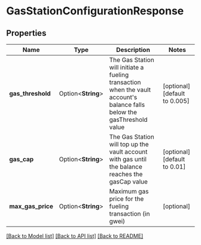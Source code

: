 # GasStationConfigurationResponse

## Properties

Name | Type | Description | Notes
------------ | ------------- | ------------- | -------------
**gas_threshold** | Option<**String**> | The Gas Station will initiate a fueling transaction when the vault account's balance falls below the gasThreshold value | [optional][default to 0.005]
**gas_cap** | Option<**String**> | The Gas Station will top up the vault account with gas until the balance reaches the gasCap value | [optional][default to 0.01]
**max_gas_price** | Option<**String**> | Maximum gas price for the fueling transaction (in gwei) | [optional]

[[Back to Model list]](../README.md#documentation-for-models) [[Back to API list]](../README.md#documentation-for-api-endpoints) [[Back to README]](../README.md)


